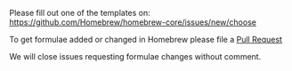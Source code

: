 Please fill out one of the templates on: https://github.com/Homebrew/homebrew-core/issues/new/choose

To get formulae added or changed in Homebrew please file a [Pull Request](https://github.com/Homebrew/homebrew-core/blob/master/CONTRIBUTING.md)

We will close issues requesting formulae changes without comment.